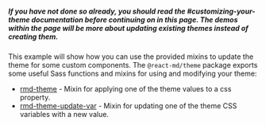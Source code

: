 ##### If you have not done so already, you should read the #customizing-your-theme documentation before continuing on in this page. The demos within the page will be more about updating existing themes instead of creating them.

This example will show how you can use the provided mixins to update the theme
for some custom components. The `@react-md/theme` package exports some useful
Sass functions and mixins for using and modifying your theme:

- [rmd-theme](/packages/theme/sassdoc#theme-mixin-rmd-theme) - Mixin for
  applying one of the theme values to a css property.
- [rmd-theme-update-var](/packages/theme/sassdoc#theme-mixin-rmd-theme-update-var) -
  Mixin for updating one of the theme CSS variables with a new value.
